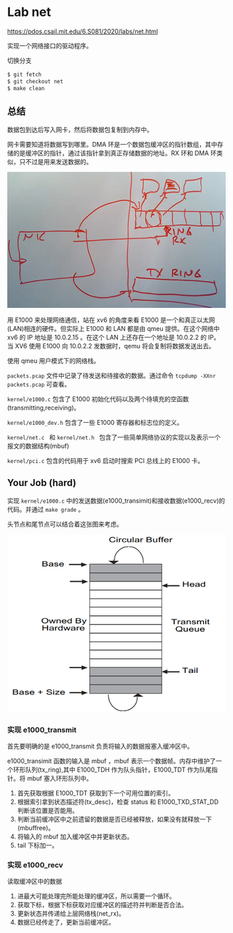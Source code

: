 # Lab net

https://pdos.csail.mit.edu/6.S081/2020/labs/net.html

实现一个网络接口的驱动程序。

切换分支

    $ git fetch
    $ git checkout net
    $ make clean

## 总结

数据包到达后写入网卡，然后将数据包复制到内存中。

网卡需要知道将数据写到哪里。DMA 环是一个数据包缓冲区的指针数组，其中存储的是缓冲区的指针，通过该指针拿到真正存储数据的地址。RX 环和 DMA 环类似，只不过是用来发送数据的。

![](image/12-lab11/1646646858042.png)

用 E1000 来处理网络通信，站在 xv6 的角度来看 E1000 是一个和真正以太网(LAN)相连的硬件。但实际上 E1000 和 LAN 都是由 qmeu 提供。在这个网络中 xv6 的 IP 地址是 10.0.2.15 。在这个 LAN 上还存在一个地址是 10.0.2.2 的 IP。当 XV6 使用 E1000 向 10.0.2.2 发数据时，qemu 将会复制将数据发送出去。

使用 qmeu 用户模式下的网络栈。 

`packets.pcap` 文件中记录了待发送和待接收的数据。通过命令 `tcpdump -XXnr packets.pcap` 可查看。

`kernel/e1000.c` 包含了 E1000 初始化代码以及两个待填充的空函数(transmitting,receiving)。

`kernel/e1000_dev.h` 包含了一些 E1000 寄存器和标志位的定义。

`kernel/net.c ` 和 `kernel/net.h ` 包含了一些简单网络协议的实现以及表示一个报文的数据结构(mbuf) 

`kernel/pci.c` 包含的代码用于 xv6 启动时搜索 PCI 总线上的 E1000 卡。

## Your Job (hard)

实现 `kernel/e1000.c` 中的发送数据(e1000_transimit)和接收数据(e1000_recv)的代码。并通过 `make grade` 。

头节点和尾节点可以结合着这张图来考虑。

![Transmit Descriptor Ring Structure](image/12-lab11/1646719904104.png)

### 实现 e1000_transmit

首先要明确的是 e1000_transmit 负责将输入的数据报塞入缓冲区中。

e1000_transimit 函数的输入是 mbuf ，mbuf 表示一个数据帧。内存中维护了一个环形队列(tx_ring),其中 E1000_TDH 作为队头指针，E1000_TDT 作为队尾指针。将 mbuf 塞入环形队列中。

1. 首先获取根据 E1000_TDT 获取到下一个可用位置的索引。
2. 根据索引拿到状态描述符(tx_desc)，检查 status 和 E1000_TXD_STAT_DD 判断该位置是否能用。
3. 判断当前缓冲区中之前遗留的数据是否已经被释放，如果没有就释放一下(mbuffree)。
4. 将输入的 mbuf 加入缓冲区中并更新状态。
5. tail 下标加一。

### 实现 e1000_recv

读取缓冲区中的数据

1. 进最大可能处理完所能处理的缓冲区，所以需要一个循环。
2. 获取下标，根据下标获取对应缓冲区的描述符并判断是否合法。
3. 更新状态并传递给上层网络栈(net_rx)。
4. 数据已经传走了，更新当前缓冲区。